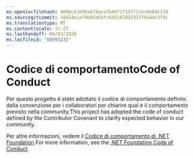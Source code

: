 ```yaml
---
ms.openlocfilehash: 480bc61dd9a678aca7b8df1f1d7f2c6c6e04c239
ms.sourcegitcommit: 3d424e1a79b85a64fc6d5187d92337f9a44c2f9c
ms.translationtype: MT
ms.contentlocale: it-IT
ms.lasthandoff: 04/03/2020
ms.locfileid: "80893232"
---
```

# <a name="code-of-conduct"></a><span data-ttu-id="4166c-101">Codice di comportamento</span><span class="sxs-lookup"><span data-stu-id="4166c-101">Code of Conduct</span></span>

<span data-ttu-id="4166c-102">Per questo progetto è stato adottato il codice di comportamento definito dalla convenzione per i collaboratori per chiarire qual è il comportamento previsto nella community.</span><span class="sxs-lookup"><span data-stu-id="4166c-102">This project has adopted the code of conduct defined by the Contributor Covenant to clarify expected behavior in our community.</span></span>

<span data-ttu-id="4166c-103">Per altre informazioni, vedere il [Codice di comportamento di .NET Foundation](https://dotnetfoundation.org/code-of-conduct).</span><span class="sxs-lookup"><span data-stu-id="4166c-103">For more information, see the [.NET Foundation Code of Conduct](https://dotnetfoundation.org/code-of-conduct).</span></span>
